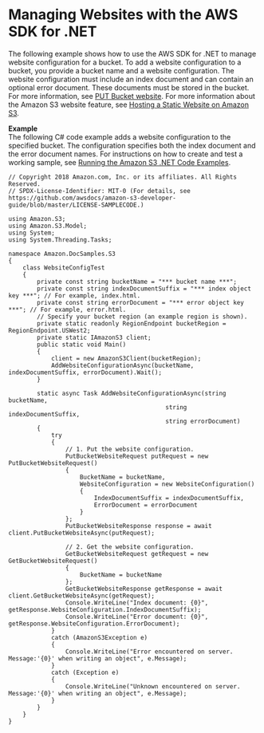 # Managing Websites with the AWS SDK for \.NET<a name="ConfigWebSiteDotNet"></a>

The following example shows how to use the AWS SDK for \.NET to manage website configuration for a bucket\. To add a website configuration to a bucket, you provide a bucket name and a website configuration\. The website configuration must include an index document and can contain an optional error document\. These documents must be stored in the bucket\. For more information, see [PUT Bucket website](https://docs.aws.amazon.com/AmazonS3/latest/API/RESTBucketPUTwebsite.html)\. For more information about the Amazon S3 website feature, see [Hosting a Static Website on Amazon S3](WebsiteHosting.md)\. 

**Example**  
The following C\# code example adds a website configuration to the specified bucket\. The configuration specifies both the index document and the error document names\. For instructions on how to create and test a working sample, see [Running the Amazon S3 \.NET Code Examples](UsingTheMPDotNetAPI.md#TestingDotNetApiSamples)\.  

```
// Copyright 2018 Amazon.com, Inc. or its affiliates. All Rights Reserved.
// SPDX-License-Identifier: MIT-0 (For details, see https://github.com/awsdocs/amazon-s3-developer-guide/blob/master/LICENSE-SAMPLECODE.)

﻿using Amazon.S3;
using Amazon.S3.Model;
using System;
using System.Threading.Tasks;

namespace Amazon.DocSamples.S3
{
    class WebsiteConfigTest
    {
        private const string bucketName = "*** bucket name ***";
        private const string indexDocumentSuffix = "*** index object key ***"; // For example, index.html.
        private const string errorDocument = "*** error object key ***"; // For example, error.html.
        // Specify your bucket region (an example region is shown).
        private static readonly RegionEndpoint bucketRegion = RegionEndpoint.USWest2;
        private static IAmazonS3 client;
        public static void Main()
        {
            client = new AmazonS3Client(bucketRegion);
            AddWebsiteConfigurationAsync(bucketName, indexDocumentSuffix, errorDocument).Wait();
        }

        static async Task AddWebsiteConfigurationAsync(string bucketName,
                                            string indexDocumentSuffix,
                                            string errorDocument)
        {
            try
            {
                // 1. Put the website configuration.
                PutBucketWebsiteRequest putRequest = new PutBucketWebsiteRequest()
                {
                    BucketName = bucketName,
                    WebsiteConfiguration = new WebsiteConfiguration()
                    {
                        IndexDocumentSuffix = indexDocumentSuffix,
                        ErrorDocument = errorDocument
                    }
                };
                PutBucketWebsiteResponse response = await client.PutBucketWebsiteAsync(putRequest);

                // 2. Get the website configuration.
                GetBucketWebsiteRequest getRequest = new GetBucketWebsiteRequest()
                {
                    BucketName = bucketName
                };
                GetBucketWebsiteResponse getResponse = await client.GetBucketWebsiteAsync(getRequest);
                Console.WriteLine("Index document: {0}", getResponse.WebsiteConfiguration.IndexDocumentSuffix);
                Console.WriteLine("Error document: {0}", getResponse.WebsiteConfiguration.ErrorDocument);
            }
            catch (AmazonS3Exception e)
            {
                Console.WriteLine("Error encountered on server. Message:'{0}' when writing an object", e.Message);
            }
            catch (Exception e)
            {
                Console.WriteLine("Unknown encountered on server. Message:'{0}' when writing an object", e.Message);
            }
        }
    }
}
```
